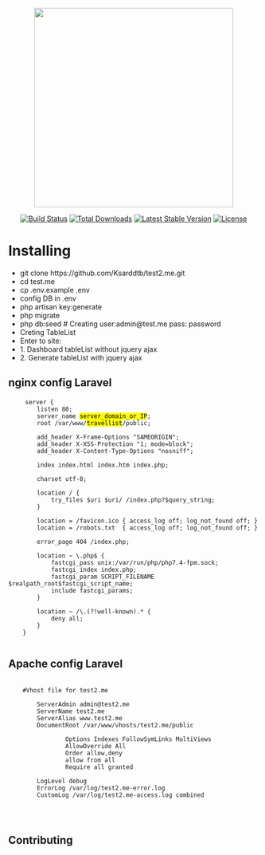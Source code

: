 <p align="center"><a href="https://laravel.com" target="_blank"><img src="https://raw.githubusercontent.com/laravel/art/master/logo-lockup/5%20SVG/2%20CMYK/1%20Full%20Color/laravel-logolockup-cmyk-red.svg" width="400"></a></p>

<p align="center">
<a href="https://travis-ci.org/laravel/framework"><img src="https://travis-ci.org/laravel/framework.svg" alt="Build Status"></a>
<a href="https://packagist.org/packages/laravel/framework"><img src="https://img.shields.io/packagist/dt/laravel/framework" alt="Total Downloads"></a>
<a href="https://packagist.org/packages/laravel/framework"><img src="https://img.shields.io/packagist/v/laravel/framework" alt="Latest Stable Version"></a>
<a href="https://packagist.org/packages/laravel/framework"><img src="https://img.shields.io/packagist/l/laravel/framework" alt="License"></a>
</p>

# Installing
<p>
    <ul>
    <li>git clone https://github.com/Ksarddtb/test2.me.git</li>
    <li>cd test.me</li>
    <li>cp .env.example .env</li>
    <li>config DB in  .env</li>
    <li>php artisan key:generate</li>
    <li>php migrate</li>
    <li>php db:seed     # Creating user:admin@test.me   pass: password</li>
    <li>Creting TableList</li>
    <li>Enter to site:</li>
    <li>1. Dashboard tableList without jquery ajax</li>
    <li>2. Generate tableList with jquery ajax</li>
    </ul>
</p>


## nginx config Laravel
<pre>
    <code>server {
        listen 80;
        server_name <mark>server_domain_or_IP</mark>;
        root /var/www/<mark>travellist</mark>/public;

        add_header X-Frame-Options "SAMEORIGIN";
        add_header X-XSS-Protection "1; mode=block";
        add_header X-Content-Type-Options "nosniff";

        index index.html index.htm index.php;

        charset utf-8;

        location / {
            try_files $uri $uri/ /index.php?$query_string;
        }

        location = /favicon.ico { access_log off; log_not_found off; }
        location = /robots.txt  { access_log off; log_not_found off; }

        error_page 404 /index.php;

        location ~ \.php$ {
            fastcgi_pass unix:/var/run/php/php7.4-fpm.sock;
            fastcgi_index index.php;
            fastcgi_param SCRIPT_FILENAME $realpath_root$fastcgi_script_name;
            include fastcgi_params;
        }

        location ~ /\.(?!well-known).* {
            deny all;
        }
    }
    </code>
</pre>
## Apache config Laravel
<pre>
    <code>
    #Vhost file for test2.me
    <VirtualHost *:80>
        ServerAdmin admin@test2.me
        ServerName test2.me
        ServerAlias www.test2.me
        DocumentRoot /var/www/vhosts/test2.me/public
          <Directory /var/www/vhosts/test2.me/>
                Options Indexes FollowSymLinks MultiViews
                AllowOverride All
                Order allow,deny
                allow from all
                Require all granted
          </Directory> 
        LogLevel debug
        ErrorLog /var/log/test2.me-error.log
        CustomLog /var/log/test2.me-access.log combined
    </VirtualHost>

    </code>
</pre>


## Contributing

